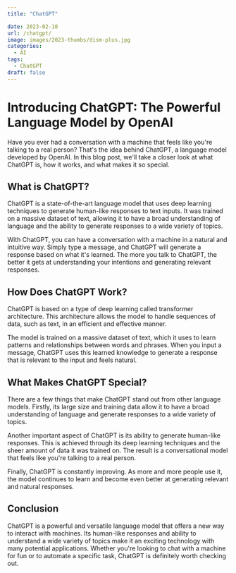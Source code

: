 ```yaml
---
title: "ChatGPT"

date: 2023-02-10
url: /chatgpt/
image: images/2023-thumbs/dism-plus.jpg
categories:
  - AI
tags:
  - ChatGPT
draft: false
---
```

# Introducing ChatGPT: The Powerful Language Model by OpenAI

Have you ever had a conversation with a machine that feels like you're talking to a real person? That's the idea behind ChatGPT, a language model developed by OpenAI. In this blog post, we'll take a closer look at what ChatGPT is, how it works, and what makes it so special.

## What is ChatGPT?

ChatGPT is a state-of-the-art language model that uses deep learning techniques to generate human-like responses to text inputs. It was trained on a massive dataset of text, allowing it to have a broad understanding of language and the ability to generate responses to a wide variety of topics.

With ChatGPT, you can have a conversation with a machine in a natural and intuitive way. Simply type a message, and ChatGPT will generate a response based on what it's learned. The more you talk to ChatGPT, the better it gets at understanding your intentions and generating relevant responses.

## How Does ChatGPT Work?

ChatGPT is based on a type of deep learning called transformer architecture. This architecture allows the model to handle sequences of data, such as text, in an efficient and effective manner.

The model is trained on a massive dataset of text, which it uses to learn patterns and relationships between words and phrases. When you input a message, ChatGPT uses this learned knowledge to generate a response that is relevant to the input and feels natural.

## What Makes ChatGPT Special?

There are a few things that make ChatGPT stand out from other language models. Firstly, its large size and training data allow it to have a broad understanding of language and generate responses to a wide variety of topics.

Another important aspect of ChatGPT is its ability to generate human-like responses. This is achieved through its deep learning techniques and the sheer amount of data it was trained on. The result is a conversational model that feels like you're talking to a real person.

Finally, ChatGPT is constantly improving. As more and more people use it, the model continues to learn and become even better at generating relevant and natural responses.

## Conclusion

ChatGPT is a powerful and versatile language model that offers a new way to interact with machines. Its human-like responses and ability to understand a wide variety of topics make it an exciting technology with many potential applications. Whether you're looking to chat with a machine for fun or to automate a specific task, ChatGPT is definitely worth checking out.